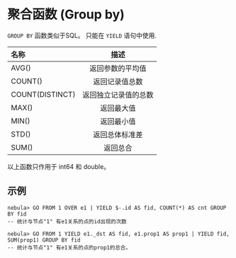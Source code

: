 # 聚合函数 (Group by)

 `GROUP BY` 函数类似于SQL。 只能在 `YIELD` 语句中使用.

|名称 | 描述 |
|:----|:----:|
| AVG()           | 返回参数的平均值 |
| COUNT()         | 返回记录值总数 |
| COUNT(DISTINCT) | 返回独立记录值的总数 |
| MAX()           | 返回最大值 |
| MIN()           | 返回最小值 |
| STD()           | 返回总体标准差 | 
| SUM()	          | 返回总合 |

以上函数只作用于 int64 和 double。

## 示例

```
nebula> GO FROM 1 OVER e1 | YIELD $-.id AS fid, COUNT(*) AS cnt GROUP BY fid
-- 统计与节点"1" 有e1关系的点的id出现的次数

nebula> GO FROM 1 YIELD e1._dst AS fid, e1.prop1 AS prop1 | YIELD fid, SUM(prop1) GROUP BY fid
-- 统计与节点"1" 有e1关系的点的prop1的总合。
```